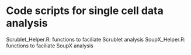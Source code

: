 # Code scripts for single cell data analysis

Scrublet_Helper.R: functions to faciliate Scrublet analysis
SoupX_Helper.R: functions to faciliate SoupX analysis
